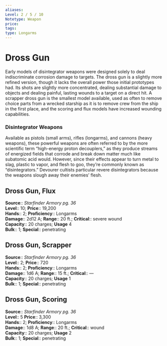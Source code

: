 ```yaml
---
aliases: 
Level: 2 / 5 / 10
Notetype: Weapon
price: 
tags: 
type: Longarms
---
```


# Dross Gun

Early models of disintegrator weapons were designed solely to deal indiscriminate corrosion damage to targets. The dross gun is a slightly more refined version, though it lacks the overall power those initial prototypes had. Its shots are slightly more concentrated, dealing substantial damage to objects and dealing painful, lasting wounds to a target on a direct hit. A scrapper dross gun is the smallest model available, used as often to remove choice parts from a wrecked starship as it is to remove crew from the ship in the first place, and the scoring and flux models have increased wounding capabilities.

### Disintegrator Weapons

Available as pistols (small arms), rifles (longarms), and cannons (heavy weapons), these powerful weapons are often referred to by the more scientific term “high-energy proton decouplers,” as they produce streams of energized fields that corrode and break down matter much like subatomic acid would. However, since their effects appear to turn metal to slag, plastic to vapor, and flesh to goo, they’re commonly known as “disintegrators.” Devourer cultists particular revere disintegrators because the weapons slough away their enemies’ flesh.  

## Dross Gun, Flux

**Source**:: _Starfinder Armory pg. 36_  
**Level**:: 10;
**Price**:: 19,200  
**Hands**:: 2;
**Proficiency**:: Longarms  
**Damage**:: 2d12 A; **Range**:: 20 ft.;
**Critical**:: severe wound  
**Capacity**:: 20 charges; **Usage** 4  
**Bulk**:: 1;
**Special**:: penetrating

## Dross Gun, Scrapper

**Source**:: _Starfinder Armory pg. 36_  
**Level**:: 2;
**Price**:: 720  
**Hands**:: 2;
**Proficiency**:: Longarms  
**Damage**:: 1d6 A; **Range**:: 15 ft.;
**Critical**:: —  
**Capacity**:: 20 charges; **Usage** 1  
**Bulk**:: 1;
**Special**:: penetrating

## Dross Gun, Scoring

**Source**:: _Starfinder Armory pg. 36_  
**Level**:: 5
**Price**:: 3,300  
**Hands**:: 2;
**Proficiency**:: Longarms  
**Damage**:: 1d8 A; **Range**:: 20 ft.;
**Critical**:: wound  
**Capacity**:: 20 charges; **Usage** 2  
**Bulk**:: 1;
**Special**:: penetrating
